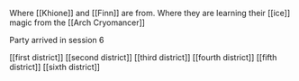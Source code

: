 Where [[Khione]] and [[Finn]] are from. Where they are learning their [[ice]] magic from the [[Arch Cryomancer]]

Party arrived in session 6

[[first district]]
[[second district]]
[[third district]]
[[fourth district]]
[[fifth district]]
[[sixth district]]
